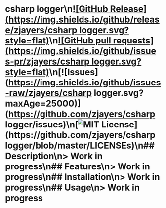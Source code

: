 # csharp logger\n[![GitHub Release](https://img.shields.io/github/release/zjayers/csharp logger.svg?style=flat)]()\n[![GitHub pull requests](https://img.shields.io/github/issues-pr/zjayers/csharp logger.svg?style=flat)]()\n[![Issues](https://img.shields.io/github/issues-raw/zjayers/csharp logger.svg?maxAge=25000)](https://github.com/zjayers/csharp logger/issues)\n[![MIT License](https://img.shields.io/apm/l/atomic-ui.svg?)](https://github.com/zjayers/csharp logger/blob/master/LICENSEs)\n## Description\n> Work in progress\n## Features\n> Work in progress\n## Installation\n> Work in progress\n## Usage\n> Work in progress
